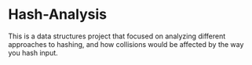 # Hash-Analysis

This is a data structures project that focused on analyzing different approaches to hashing, and how collisions would 
be affected by the way you hash input.
